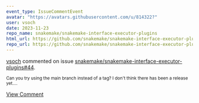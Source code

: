 ```yaml
---
event_type: IssueCommentEvent
avatar: "https://avatars.githubusercontent.com/u/814322?"
user: vsoch
date: 2023-11-23
repo_name: snakemake/snakemake-interface-executor-plugins
html_url: https://github.com/snakemake/snakemake-interface-executor-plugins/issues/44
repo_url: https://github.com/snakemake/snakemake-interface-executor-plugins
---
```


<a href='https://github.com/vsoch' target='_blank'>vsoch</a> commented on issue <a href='https://github.com/snakemake/snakemake-interface-executor-plugins/issues/44' target='_blank'>snakemake/snakemake-interface-executor-plugins#44</a>.

<small>Can you try using the main branch instead of a tag? I don't think there has been a release yet....</small>

<a href='https://github.com/snakemake/snakemake-interface-executor-plugins/issues/44' target='_blank'>View Comment</a>